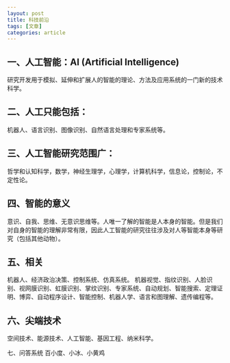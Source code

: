 ```yaml
---
layout: post
title: 科技前沿
tags: [文章]
categories: article
---
```


## 一、人工智能：AI (Artificial Intelligence)
研究开发用于模拟、延伸和扩展人的智能的理论、方法及应用系统的一门新的技术科学。
## 二、人工只能包括：
机器人、语言识别、图像识别、自然语言处理和专家系统等。

## 三、人工智能研究范围广：
哲学和认知科学，数学，神经生理学，心理学，计算机科学，信息论，控制论，不定性论。

## 四、智能的意义
意识、自我、思维、无意识思维等。人唯一了解的智能是人本身的智能。但是我们对自身的智能的理解非常有限，因此人工智能的研究往往涉及对人等智能本身等研究（包括其他动物）。

## 五、相关
机器人、经济政治决策、控制系统、仿真系统。
机器视觉、指纹识别、人脸识别、视网膜识别、虹膜识别、掌纹识别、专家系统、自动规划、智能搜索、定理证明、博弈、自动程序设计、智能控制、机器人学、语言和图理解、遗传编程等。

## 六、尖端技术
空间技术、能源技术、人工智能、基因工程、纳米科学。

七、问答系统
百小度、小冰、小黄鸡